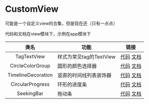 # CustomView
可能是一个自定义view的合集，但是现在还（只有一点点）

代码和文档在view模块下，示例在app模块下

|类名|功能|链接|
|:--:|--|--|
|TagTextView|样式为常见tag的TextView|[代码][tag_tv_code] [文档][tag_tv_readme]
|CircleColorGroup|圆形的颜色选择器|[代码][color_group_code] [文档][color_group_readme]
|TimelineDecoration|竖直的时间线列表装饰器|[代码][timeline_code] [文档][timeline_readme]
|CircularProgress|环形的进度条|[代码][circular_progress_code] [文档][circular_progress_readme]
|SeekingBar|拖动条|[代码][seeking_bar_code] [文档][seeking_bar_readme]

[tag_tv_code]:https://github.com/ddancn/CustomView/blob/master/view/src/main/java/com/ddancn/view/tag/TagTextView.kt
[tag_tv_readme]:https://github.com/ddancn/CustomView/blob/master/view/readme/tag_tv/TagTextView.md

[color_group_code]:https://github.com/ddancn/CustomView/blob/master/view/src/main/java/com/ddancn/view/colorgroup/CircleColorGroup.kt
[color_group_readme]:https://github.com/ddancn/CustomView/blob/master/view/readme/color_group/CircleColorGroup.md

[timeline_code]:https://github.com/ddancn/CustomView/tree/master/view/src/main/java/com/ddancn/view/timeline
[timeline_readme]:https://github.com/ddancn/CustomView/blob/master/view/readme/timeline/TimelineDecoration.md

[circular_progress_code]:https://github.com/ddancn/CustomView/blob/master/view/src/main/java/com/ddancn/view/circularprogress/CircularProgress.kt
[circular_progress_readme]:https://github.com/ddancn/CustomView/blob/master/view/readme/circular_progress/CircularProgress.md

[seeking_bar_code]:https://github.com/ddancn/CustomView/blob/master/view/src/main/java/com/ddancn/view/seekingbar/SeekingBar.kt
[seeking_bar_readme]:https://github.com/ddancn/CustomView/blob/master/view/readme/seeking_bar/SeekingBar.md